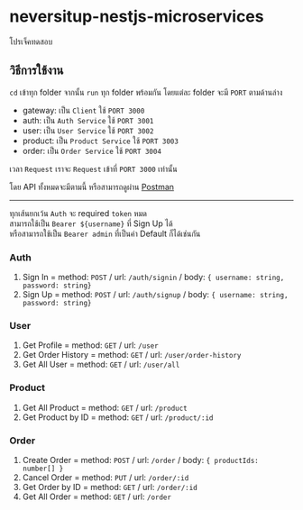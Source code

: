 # neversitup-nestjs-microservices
โปรเจ็คทดสอบ

## วิธีการใช้งาน
`cd` เข้าทุก folder จากนั้น `run` ทุก folder พร้อมกัน โดยแต่ละ folder จะมี `PORT` ตามด้านล่าง
- gateway:  เป็น `Client` ใช้ `PORT 3000`
- auth:  เป็น `Auth Service` ใช้ `PORT 3001`
- user:  เป็น `User Service` ใช้ `PORT 3002`
- product:  เป็น `Product Service` ใช้ `PORT 3003`
- order:  เป็น `Order Service` ใช้ `PORT 3004`

เวลา `Request` เราจะ `Request` เข้าที่ `PORT 3000` เท่านั้น

โดย API ทั้งหมดจะมีตามนี้ หรือสามารถดูผ่าน [Postman](https://documenter.getpostman.com/view/29465248/2s9Y5crzhC)

-----------------------------
ทุกเส้นยกเว้น `Auth` จะ required `token` หมด \
สามารถใช้เป็น `Bearer ${username}` ที่ Sign Up ได้ \
หรือสามารถใช้เป็น `Bearer admin` ที่เป็นค่า Default ก็ได้เช่นกัน

### Auth
1) Sign In = method: `POST` / url: `/auth/signin` / body: `{ username: string, password: string}`
2) Sign Up = method: `POST` / url: `/auth/signup` / body: `{ username: string, password: string}`
### User
1) Get Profile = method: `GET` / url: `/user`
2) Get Order History = method: `GET` / url: `/user/order-history`
3) Get All User = method: `GET` / url: `/user/all`
### Product
1) Get All Product = method: `GET` / url: `/product`
2) Get Product by ID = method: `GET` / url: `/product/:id`
### Order
1) Create Order = method: `POST` / url: `/order` / body: `{ productIds: number[] }`
2) Cancel Order = method: `PUT` / url: `/order/:id`
3) Get Order by ID = method: `GET` / url: `/order/:id`
4) Get All Order = method: `GET` / url: `/order`
